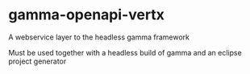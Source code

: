 # gamma-openapi-vertx
A webservice layer to the headless gamma framework

Must be used together with a headless build of gamma and an eclipse project generator 
